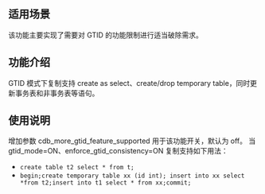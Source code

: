 
## 适用场景
该功能主要实现了需要对 GTID 的功能限制进行适当破除需求。

## 功能介绍
GTID 模式下复制支持 create as select、create/drop temporary table，同时更新事务表和非事务表等语句。

## 使用说明
增加参数 cdb_more_gtid_feature_supported 用于该功能开关，默认为 off。
当 gtid_mode=ON、enforce_gtid_consistency=ON 复制支持如下用法：
- `create table t2 select * from t;`
- `begin;create temporary table xx (id int); insert into xx select *from t2;insert into t1 select * from xx;commit;`
